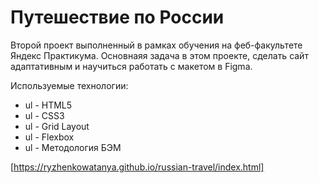 # Путешествие по России   

Второй проект выполненный в рамках обучения на феб-факультете Яндекс Практикума.
Основнаяя задача в этом проекте, сделать сайт адаптативным и научиться работать с макетом в Figma.

Используемые технологии:
+ ul - HTML5 
+ ul - CSS3  
 + ul - Grid Layout
 + ul - Flexbox  
+ ul - Методология БЭМ

[https://ryzhenkowatanya.github.io/russian-travel/index.html]
